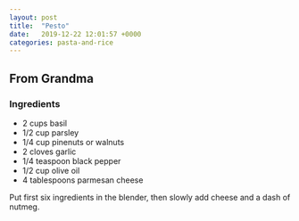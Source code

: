```yaml
---
layout: post
title:  "Pesto"
date:   2019-12-22 12:01:57 +0000
categories: pasta-and-rice
---
```


## From Grandma
### Ingredients
* 2 cups basil
* 1/2 cup parsley
* 1/4 cup pinenuts or walnuts
* 2 cloves garlic
* 1/4 teaspoon black pepper
* 1/2 cup olive oil
* 4 tablespoons parmesan cheese


Put first six ingredients in the blender, then slowly add cheese and a dash of nutmeg.
